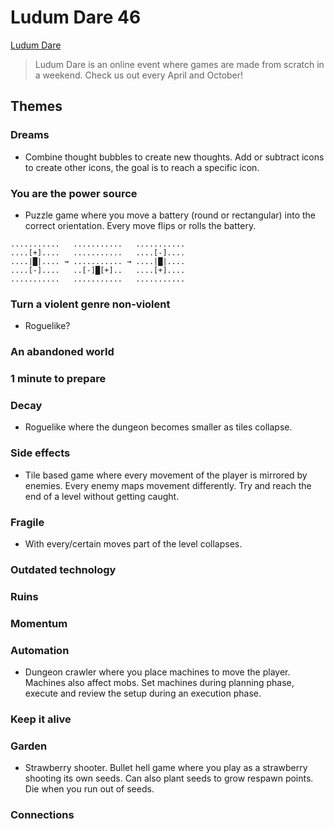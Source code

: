 # Ludum Dare 46

[Ludum Dare](https://www.ldjam.com/)

> Ludum Dare is an online event where games are made from scratch in a weekend. Check us out every April and October!

## Themes

### Dreams

- Combine thought bubbles to create new thoughts. Add or subtract icons to create other icons, the goal is to reach a specific icon.

### You are the power source

- Puzzle game where you move a battery (round or rectangular) into the correct orientation. Every move flips or rolls the battery.

```
...........   ...........   ...........
....[+]....   ...........   ....[-]....
....|█|.... → ........... → ....|█|....
....[-]....   ..[-]█[+]..   ....[+]....
...........   ...........   ...........
```

### Turn a violent genre non-violent

- Roguelike?

### An abandoned world

### 1 minute to prepare

### Decay

- Roguelike where the dungeon becomes smaller as tiles collapse.

### Side effects

- Tile based game where every movement of the player is mirrored by enemies. Every enemy maps movement differently. Try and reach the end of a level without getting caught.

### Fragile

- With every/certain moves part of the level collapses.

### Outdated technology

### Ruins

### Momentum

### Automation

- Dungeon crawler where you place machines to move the player. Machines also affect mobs. Set machines during planning phase, execute and review the setup during an execution phase.

### Keep it alive

### Garden

- Strawberry shooter. Bullet hell game where you play as a strawberry shooting its own seeds. Can also plant seeds to grow respawn points. Die when you run out of seeds.

### Connections
